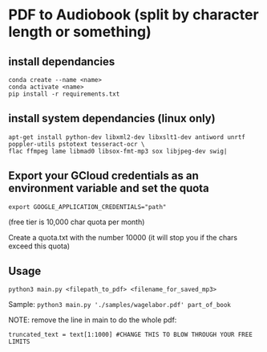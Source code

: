 # PDF to Audiobook (split by character length or something)

## install dependancies
```
conda create --name <name>
conda activate <name>
pip install -r requirements.txt
```

## install system dependancies (linux only)
```
apt-get install python-dev libxml2-dev libxslt1-dev antiword unrtf poppler-utils pstotext tesseract-ocr \
flac ffmpeg lame libmad0 libsox-fmt-mp3 sox libjpeg-dev swig|

```

## Export your GCloud credentials as an environment variable and set the quota
```
export GOOGLE_APPLICATION_CREDENTIALS="path"
```
(free tier is 10,000 char quota per month)

Create a quota.txt with the number 10000 (it will stop you if the chars exceed this quota)


## Usage

```python3 main.py <filepath_to_pdf> <filename_for_saved_mp3>```

Sample:
```python3 main.py './samples/wagelabor.pdf' part_of_book```

NOTE: remove the line in main to do the whole pdf:

```truncated_text = text[1:1000] #CHANGE THIS TO BLOW THROUGH YOUR FREE LIMITS```

